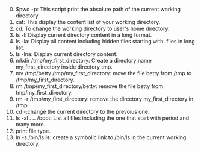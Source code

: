 0. $pwd -p: This script print the absolute path of the current working directory.
1. cat: This display the content list of your working directory.
2. cd: To change the working directory to user's home directory.
3. ls -l: Display current directory content in a long format.
4. ls -la: Display all content including hidden files starting with .files in long list.
5. ls -lna: Display current directory content.
6. mkdir /tmp/my_first_directory: Create a directory name my_first_directory inside directory tmp.
7. mv /tmp/betty /tmp/my_first_directory: move the file betty from /tmp to /tmp/my_first_directory.
8. rm /tmp/my_first_directory/betty: remove the file betty from tmp/my_first_directory.
9. rm -r /tmp/my_first_directory: remove the directory my_first_directory in /tmp.
10. cd -:change the current directory to the prevoius one.
11. ls -al . .. /boot: List all files including the one that start with period and many more.
12. print file type.
13. ln -s /bin/ls __ls__: create a symbolic link to /bin/ls in the current working directory.
